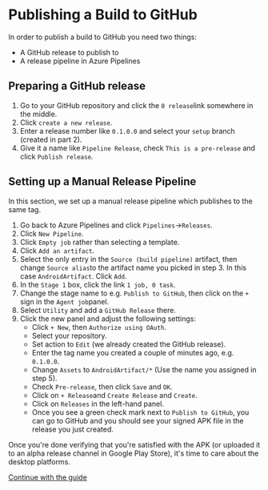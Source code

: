 ﻿# Publishing a Build to GitHub
In order to publish a build to GitHub you need two things:
- A GitHub release to publish to
- A release pipeline in Azure Pipelines

## Preparing a GitHub release

 1. Go to your GitHub repository and click the `0 release`link somewhere in the middle.
 2. Click `create a new release`.
 3. Enter a release number like `0.1.0.0` and select your `setup` branch (created in part 2).
 4. Give it a name like `Pipeline Release`, check `This is a pre-release` and click `Publish release`.

## Setting up a Manual Release Pipeline
In this section, we set up a manual release pipeline which publishes to the same tag.

 1. Go back to Azure Pipelines and click `Pipelines`->`Releases`.
 2. Click `New Pipeline`.
 3. Click `Empty job` rather than selecting a template.
 4. Click `Add an artifact`.
 5. Select the only entry in the `Source (build pipeline)` artifact, then change `Source alias`to the artifact name you picked in step 3. In this case `AndroidArtifact`. Click `Add`.
 6. In the `Stage 1` box, click the link `1 job, 0 task`.
 7. Change the stage name to e.g. `Publish to GitHub`, then click on the `+` sign in the `Agent job`panel.
 8. Select `Utility` and add a `GitHub Release` there.
 9. Click the new panel and adjust the following settings:
	 - Click `+ New`, then `Authorize using OAuth`.
	 - Select your repository.
	 - Set action to `Edit` (we already created the GitHub release).
	 - Enter the tag name you created a couple of minutes ago, e.g. `0.1.0.0`.
	 - Change `Assets` to `AndroidArtifact/*` (Use the name you assigned in step 5).
	 - Check `Pre-release`, then click `Save` and `OK`.
	 - Click on `+ Release`and `Create Release` and `Create`.
	 - Click on `Releases` in the left-hand panel.
	 - Once you see a green check mark next to `Publish to GitHub`, you can go to GitHub and you should see your signed APK file in the release you just created.

Once you're done verifying that you're satisfied with the APK (or uploaded it to an alpha release channel in Google Play Store), it's time to care about the desktop platforms.

[Continue with the guide](6_adding_more_platforms.md)
